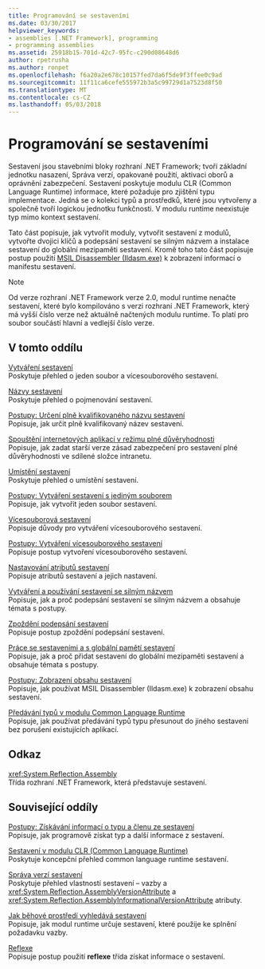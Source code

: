 ```yaml
---
title: Programování se sestaveními
ms.date: 03/30/2017
helpviewer_keywords:
- assemblies [.NET Framework], programming
- programming assemblies
ms.assetid: 25918b15-701d-42c7-95fc-c290d08648d6
author: rpetrusha
ms.author: ronpet
ms.openlocfilehash: f6a20a2e678c10157fed7da6f5de9f3ffee0c9ad
ms.sourcegitcommit: 11f11ca6cefe555972b3a5c99729d1a7523d8f50
ms.translationtype: MT
ms.contentlocale: cs-CZ
ms.lasthandoff: 05/03/2018
---
```

# <a name="programming-with-assemblies"></a>Programování se sestaveními
Sestavení jsou stavebními bloky rozhraní .NET Framework; tvoří základní jednotku nasazení, Správa verzí, opakované použití, aktivaci oborů a oprávnění zabezpečení. Sestavení poskytuje modulu CLR (Common Language Runtime) informace, které požaduje pro zjištění typu implementace. Jedná se o kolekci typů a prostředků, které jsou vytvořeny a společně tvoří logickou jednotku funkčnosti. V modulu runtime neexistuje typ mimo kontext sestavení.  
  
 Tato část popisuje, jak vytvořit moduly, vytvořit sestavení z modulů, vytvořte dvojici klíčů a podepsání sestavení se silným názvem a instalace sestavení do globální mezipaměti sestavení. Kromě toho tato část popisuje postup použití [MSIL Disassembler (Ildasm.exe)](../../../docs/framework/tools/ildasm-exe-il-disassembler.md) k zobrazení informací o manifestu sestavení.  
  
> [!NOTE]
>  Od verze rozhraní .NET Framework verze 2.0, modul runtime nenačte sestavení, které bylo kompilováno s verzi rozhraní .NET Framework, který má vyšší číslo verze než aktuálně načtených modulu runtime. To platí pro soubor součástí hlavní a vedlejší číslo verze.  
  
## <a name="in-this-section"></a>V tomto oddílu  
 [Vytváření sestavení](../../../docs/framework/app-domains/create-assemblies.md)  
 Poskytuje přehled o jeden soubor a vícesouborového sestavení.  
  
 [Názvy sestavení](../../../docs/framework/app-domains/assembly-names.md)  
 Poskytuje přehled o pojmenování sestavení.  
  
 [Postupy: Určení plně kvalifikovaného názvu sestavení](../../../docs/framework/app-domains/how-to-determine-assembly-fully-qualified-name.md)  
 Popisuje, jak určit plně kvalifikovaný název sestavení.  
  
 [Spouštění internetových aplikací v režimu plné důvěryhodnosti](../../../docs/framework/app-domains/running-intranet-applications-in-full-trust.md)  
 Popisuje, jak zadat starší verze zásad zabezpečení pro sestavení plné důvěryhodnosti ve sdílené složce intranetu.  
  
 [Umístění sestavení](../../../docs/framework/app-domains/assembly-location.md)  
 Poskytuje přehled o umístění sestavení.  
  
 [Postupy: Vytváření sestavení s jediným souborem](../../../docs/framework/app-domains/how-to-build-a-single-file-assembly.md)  
 Popisuje, jak vytvořit jeden soubor sestavení.  
  
 [Vícesouborová sestavení](../../../docs/framework/app-domains/multifile-assemblies.md)  
 Popisuje důvody pro vytváření vícesouborového sestavení.  
  
 [Postupy: Vytváření vícesouborového sestavení](../../../docs/framework/app-domains/how-to-build-a-multifile-assembly.md)  
 Popisuje postup vytvoření vícesouborového sestavení.  
  
 [Nastavování atributů sestavení](../../../docs/framework/app-domains/set-assembly-attributes.md)  
 Popisuje atributů sestavení a jejich nastavení.  
  
 [Vytváření a používání sestavení se silným názvem](../../../docs/framework/app-domains/create-and-use-strong-named-assemblies.md)  
 Popisuje, jak a proč podepsání sestavení se silným názvem a obsahuje témata s postupy.  
  
 [Zpoždění podepsání sestavení](../../../docs/framework/app-domains/delay-sign-assembly.md)  
 Popisuje postup zpoždění podepsání sestavení.  
  
 [Práce se sestaveními a s globální pamětí sestavení](../../../docs/framework/app-domains/working-with-assemblies-and-the-gac.md)  
 Popisuje, jak a proč přidat sestavení do globální mezipaměti sestavení a obsahuje témata s postupy.  
  
 [Postupy: Zobrazení obsahu sestavení](../../../docs/framework/app-domains/how-to-view-assembly-contents.md)  
 Popisuje, jak používat MSIL Disassembler (Ildasm.exe) k zobrazení obsahu sestavení.  
  
 [Předávání typů v modulu Common Language Runtime](../../../docs/framework/app-domains/type-forwarding-in-the-common-language-runtime.md)  
 Popisuje, jak používat předávání typů typu přesunout do jiného sestavení bez porušení existujících aplikací.  
  
## <a name="reference"></a>Odkaz  
 <xref:System.Reflection.Assembly>  
 Třída rozhraní .NET Framework, která představuje sestavení.  
  
## <a name="related-sections"></a>Související oddíly  
 [Postupy: Získávání informací o typu a členu ze sestavení](../../../docs/framework/app-domains/how-to-obtain-type-and-member-information-from-an-assembly.md)  
 Popisuje, jak programově získat typ a další informace z sestavení.  
  
 [Sestavení v modulu CLR (Common Language Runtime)](../../../docs/framework/app-domains/assemblies-in-the-common-language-runtime.md)  
 Poskytuje koncepční přehled common language runtime sestavení.  
  
 [Správa verzí sestavení](../../../docs/framework/app-domains/assembly-versioning.md)  
 Poskytuje přehled vlastností sestavení – vazby a <xref:System.Reflection.AssemblyVersionAttribute> a <xref:System.Reflection.AssemblyInformationalVersionAttribute> atributy.  
  
 [Jak běhové prostředí vyhledává sestavení](../../../docs/framework/deployment/how-the-runtime-locates-assemblies.md)  
 Popisuje, jak modul runtime určuje sestavení, které použije ke splnění požadavku vazby.  
  
 [Reflexe](../../../docs/framework/reflection-and-codedom/reflection.md)  
 Popisuje postup použití **reflexe** třída získat informace o sestavení.
